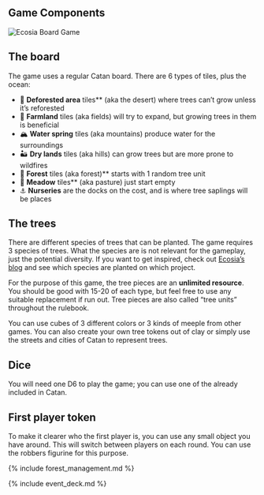 ## Game Components

![Ecosia Board Game](assets/img/photo.jpg)

## The board

The game uses a regular Catan board. There are 6 types of tiles, plus the ocean:

- 🌵 **Deforested area** tiles** (aka the desert) where trees can’t grow unless it’s reforested
- 🌾 **Farmland** tiles (aka fields) will try to expand, but growing trees in them is beneficial
- 🏔 **Water spring** tiles (aka mountains) produce water for the surroundings
- 🏜 **Dry lands** tiles (aka hills) can grow trees but are more prone to wildfires
- 🌳 **Forest** tiles (aka forest)** starts with 1 random tree unit
- 🌿 **Meadow** tiles** (aka pasture) just start empty
- ⚓️ **Nurseries** are the docks on the cost, and is where tree saplings will be places

## The trees

There are different species of trees that can be planted. The game requires 3 species of trees. What the species are is not relevant for the gameplay, just the potential diversity. If you want to get inspired, check out [Ecosia’s blog](https://blog.ecosia.org/tag/where-does-ecosia-plant-trees/) and see which species are planted on which project.

For the purpose of this game, the tree pieces are an **unlimited resource**. You should be good with 15-20 of each type, but feel free to use any suitable replacement if run out. Tree pieces are also called “tree units” throughout the rulebook.

You can use cubes of 3 different colors or 3 kinds of meeple from other games. You can also create your own tree tokens out of clay or simply use the streets and cities of Catan to represent trees.

## Dice

You will need one D6 to play the game; you can use one of the already included in Catan.

## First player token

To make it clearer who the first player is, you can use any small object you have around. This will switch between players on each round. You can use the robbers figurine for this purpose.

{% include forest_management.md %}

{% include event_deck.md %}